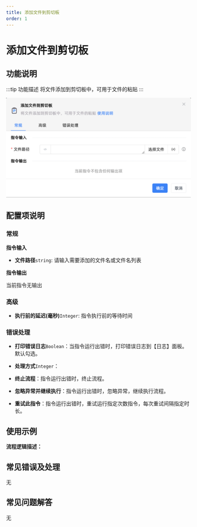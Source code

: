 ```yaml
---
title: 添加文件到剪切板
order: 1
---
```


# 添加文件到剪切板

## 功能说明

:::tip 功能描述
将文件添加到剪切板中，可用于文件的粘贴
:::

![添加文件到剪切板](../../../assets/添加文件到剪切板_command.png)

## 配置项说明

### 常规

**指令输入**

- **文件路径**`string`: 请输入需要添加的文件名或文件名列表


**指令输出**

当前指令无输出

### 高级

- **执行前的延迟(毫秒)**`Integer`: 指令执行前的等待时间

### 错误处理

- **打印错误日志**`Boolean`：当指令运行出错时，打印错误日志到【日志】面板。默认勾选。

- **处理方式**`Integer`：

 - **终止流程**：指令运行出错时，终止流程。

 - **忽略异常并继续执行**：指令运行出错时，忽略异常，继续执行流程。

 - **重试此指令**：指令运行出错时，重试运行指定次数指令，每次重试间隔指定时长。

## 使用示例

**流程逻辑描述：** 

## 常见错误及处理

无

## 常见问题解答

无

